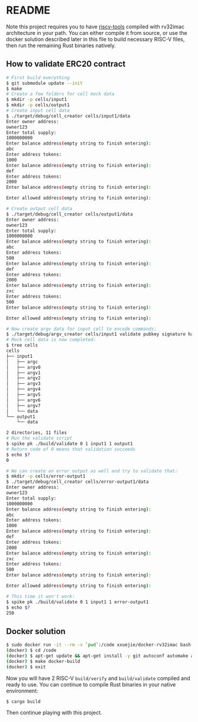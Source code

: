 # README

Note this project requires you to have [riscv-tools](https://github.com/riscv/riscv-tools) compiled with rv32imac architecture in your path. You can either compile it from source, or use the docker solution described later in this file to build necessary RISC-V files, then run the remaining Rust binaries natively.

## How to validate ERC20 contract

```bash
# First build everything
$ git submodule update --init
$ make
# Create a few folders for cell mock data
$ mkdir -p cells/input1
$ mkdir -p cells/output1
# Create input cell data
$ ./target/debug/cell_creator cells/input1/data
Enter owner address:
owner123
Enter total supply:
1000000000
Enter balance address(empty string to finish entering):
abc
Enter address tokens:
1000
Enter balance address(empty string to finish entering):
def
Enter address tokens:
2000
Enter balance address(empty string to finish entering):

Enter allowed address(empty string to finish entering):

# Create output cell data
$ ./target/debug/cell_creator cells/output1/data
Enter owner address:
owner123
Enter total supply:
1000000000
Enter balance address(empty string to finish entering):
abc
Enter address tokens:
500
Enter balance address(empty string to finish entering):
def
Enter address tokens:
2000
Enter balance address(empty string to finish entering):
zxc
Enter address tokens:
500
Enter balance address(empty string to finish entering):

Enter allowed address(empty string to finish entering):

# Now create argv data for input cell to encode commands:
$ ./target/debug/argv_creator cells/input1 validate pubkey signature hash transfer abc zxc 500
# Mock cell data is now completed:
$ tree cells
cells
├── input1
│   ├── argc
│   ├── argv0
│   ├── argv1
│   ├── argv2
│   ├── argv3
│   ├── argv4
│   ├── argv5
│   ├── argv6
│   ├── argv7
│   └── data
└── output1
    └── data

2 directories, 11 files
# Run the validate script
$ spike pk ./build/validate 0 1 input1 1 output1
# Return code of 0 means that validation succeeds
$ echo $?
0

# We can create an error output as well and try to validate that:
$ mkdir -p cells/error-output1
$ ./target/debug/cell_creator cells/error-output1/data
Enter owner address:
owner123
Enter total supply:
1000000000
Enter balance address(empty string to finish entering):
abc
Enter address tokens:
1000
Enter balance address(empty string to finish entering):
def
Enter address tokens:
2000
Enter balance address(empty string to finish entering):
zxc
Enter address tokens:
500
Enter balance address(empty string to finish entering):

Enter allowed address(empty string to finish entering):

# This time it won't work:
$ spike pk ./build/validate 0 1 input1 1 error-output1
$ echo $?
250
```

## Docker solution

```bash
$ sudo docker run -it --rm -v `pwd`:/code xxuejie/docker-rv32imac bash
(docker) $ cd /code
(docker) $ apt-get update && apt-get install -y git autoconf automake autotools-dev curl libmpc-dev libmpfr-dev libgmp-dev libusb-1.0-0-dev gawk build-essential bison flex texinfo gperf libtool patchutils bc zlib1g-dev device-tree-compiler pkg-config libexpat-dev cmake ninja-build && apt-get clean
(docker) $ make docker-build
(docker) $ exit
```

Now you will have 2 RISC-V `build/verify` and `build/validate` compiled and ready to use. You can continue to compile Rust binaries in your native environment:

```bash
$ cargo build
```

Then continue playing with this project.
